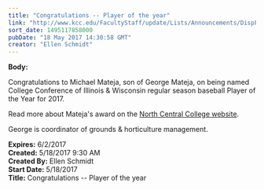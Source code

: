 ```yaml
---
title: "Congratulations -- Player of the year"
link: "http://www.kcc.edu/FacultyStaff/update/Lists/Announcements/DispForm.aspx?ID=2439"
sort_date: 1495117858000
pubDate: "18 May 2017 14:30:58 GMT"
creator: "Ellen Schmidt"
---
```


<div><b>Body:</b> <div class="ExternalClass1F48EAFA14F64B8DBAD7432668844204"><p>​Congratulations to Michael Mateja, son of George Mateja, on being named College Conference of Illinois &amp; Wisconsin regular season baseball Player of the Year for 2017.</p>
<p>Read more about Mateja's award on the <a href="http://www.northcentralcardinals.com/news/2017/5/15/baseball-racks-up-conference-awards.aspx">North Central College website</a>.</p>
<p>George is coordinator of grounds &amp; horticulture management.</p></div></div>
<div><b>Expires:</b> 6/2/2017</div>
<div><b>Created:</b> 5/18/2017 9:30 AM</div>
<div><b>Created By:</b> Ellen Schmidt</div>
<div><b>Start Date:</b> 5/18/2017</div>
<div><b>Title:</b> Congratulations -- Player of the year</div>
